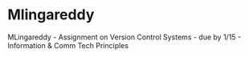 # Mlingareddy
MLingareddy - Assignment on Version Control Systems - due by 1/15 - Information &amp; Comm Tech Principles
